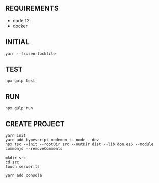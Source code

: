 ## REQUIREMENTS
- node 12
- docker

## INITIAL
```
yarn --frozen-lockfile
```

## TEST
```
npx gulp test
```

## RUN
```
npx gulp run
```

## CREATE PROJECT

```
yarn init
yarn add typescript nodemon ts-node --dev
npx tsc --init --rootDir src --outDir dist --lib dom,es6 --module commonjs --removeComments
```

```
mkdir src
cd src
touch server.ts
```

```
yarn add consola
```
